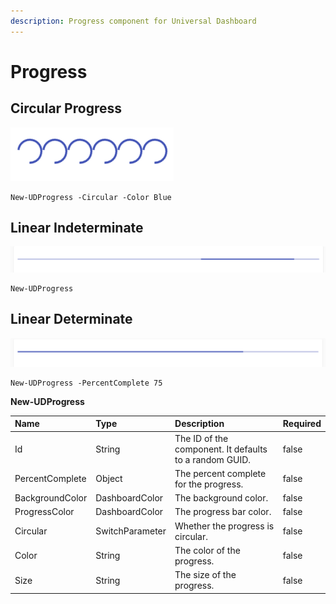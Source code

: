 ```yaml
---
description: Progress component for Universal Dashboard
---
```


# Progress

## Circular Progress

![](../../../.gitbook/assets/image%20%2880%29.png)

```text
New-UDProgress -Circular -Color Blue 
```

## Linear Indeterminate

![](../../../.gitbook/assets/image%20%2862%29.png)

```text
New-UDProgress
```

## Linear Determinate

![](../../../.gitbook/assets/image%20%2869%29.png)

```text
New-UDProgress -PercentComplete 75
```



**New-UDProgress**

| Name | Type | Description | Required |
| :--- | :--- | :--- | :--- |
| Id | String | The ID of the component. It defaults to a random GUID. | false |
| PercentComplete | Object | The percent complete for the progress. | false |
| BackgroundColor | DashboardColor | The background color. | false |
| ProgressColor | DashboardColor | The progress bar color. | false |
| Circular | SwitchParameter | Whether the progress is circular. | false |
| Color | String | The color of the progress. | false |
| Size | String | The size of the progress. | false |

